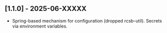 ## [1.1.0] - 2025-06-XXXXX
- Spring-based mechanism for configuration (dropped rcsb-util). Secrets via environment variables.
